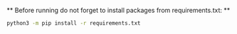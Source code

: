 ** Before running do not forget to install packages from requirements.txt: **

```bash
python3 -m pip install -r requirements.txt
```